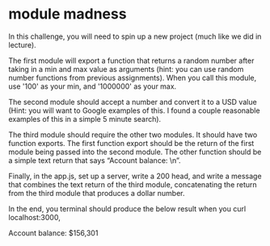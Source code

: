 # module madness
In this challenge, you will need to spin up a new project (much like we did in lecture).

The first module will export a function that returns a random number after taking in a min and max value as arguments (hint: you can use random number functions from previous assignments). When you call this module, use '100' as your min, and '1000000' as your max.

The second module should accept a number and convert it to a USD value (Hint: you will want to Google examples of this. I found a couple reasonable examples of this in a simple 5 minute search).

The third module should require the other two modules. It should have two function exports. The first function export should be the return of the first module being passed into the second module. The other function should be a simple text return that says “Account balance: \n”.

Finally, in the app.js, set up a server, write a 200 head, and write a message that combines the text return of the third module, concatenating the return from the third module that produces a dollar number.

In the end, you terminal should produce the below result when you curl localhost:3000,

Account balance:
$156,301
